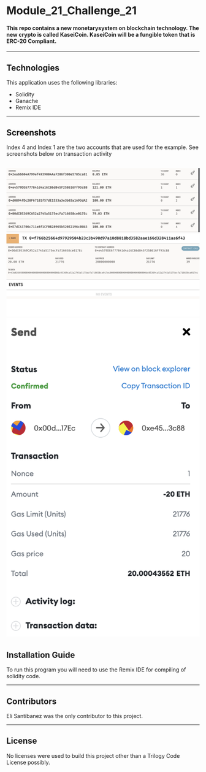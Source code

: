 # Module_21_Challenge_21
#### This repo contains a new monetarysystem on blockchain technology. The new crypto is called KaseiCoin. KaseiCoin will be a fungible token that is ERC-20 Compliant. 

---

## Technologies

This application uses the following libraries:
* Solidity
* Ganache
* Remix IDE

---

## Screenshots
Index 4 and Index 1 are the two accounts that are used for the example. See screenshots below on transaction activity

![](https://github.com/eliassantibanez/Module_20_Challenge_20/blob/main/Screenshots/Screen%20Shot%202022-02-16%20at%2011.44.38%20AM.png "account view")
![](https://github.com/eliassantibanez/Module_20_Challenge_20/blob/main/Screenshots/Screen%20Shot%202022-02-16%20at%2011.44.47%20AM.png "transaction information")
![](https://github.com/eliassantibanez/Module_20_Challenge_20/blob/main/Screenshots/Screen%20Shot%202022-02-16%20at%2011.53.17%20AM.png "MetaMask Description of transaction")
---

## Installation Guide

To run this program you will need to use the Remix IDE for compiling of solidity code. 

---

## Contributors

Eli Santibanez was the only contributor to this project. 

---

## License

No licenses were used to build this project other than a Trilogy Code License possibly. 

